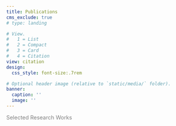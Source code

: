```yaml
---
title: Publications
cms_exclude: true
# type: landing

# View.
#   1 = List
#   2 = Compact
#   3 = Card
#   4 = Citation
view: citation
design:
  css_style: font-size:.7rem

# Optional header image (relative to `static/media/` folder).
banner:
  caption: ''
  image: ''
---
```


<p style="font-size: 0.9rem; color: gray;">Selected Research Works</p>